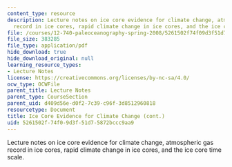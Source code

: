 ```yaml
---
content_type: resource
description: Lecture notes on ice core evidence for climate change, atmospheric gas
  record in ice cores, rapid climate change in ice cores, and the ice core time scale.
file: /courses/12-740-paleoceanography-spring-2008/5261502f74f09d3f51d75872bccc9aa9_lec08.pdf
file_size: 383285
file_type: application/pdf
hide_download: true
hide_download_original: null
learning_resource_types:
- Lecture Notes
license: https://creativecommons.org/licenses/by-nc-sa/4.0/
ocw_type: OCWFile
parent_title: Lecture Notes
parent_type: CourseSection
parent_uid: d409d56e-d0f2-7c39-c96f-3d8512960818
resourcetype: Document
title: Ice Core Evidence for Climate Change (cont.)
uid: 5261502f-74f0-9d3f-51d7-5872bccc9aa9
---
```

Lecture notes on ice core evidence for climate change, atmospheric gas record in ice cores, rapid climate change in ice cores, and the ice core time scale.